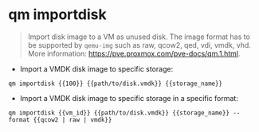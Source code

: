 # qm importdisk

> Import disk image to a VM as unused disk.
> The image format has to be supported by `qemu-img` such as raw, qcow2, qed, vdi, vmdk, vhd.
> More information: <https://pve.proxmox.com/pve-docs/qm.1.html>.

- Import a VMDK disk image to specific storage:

`qm importdisk {{100}} {{path/to/disk.vmdk}} {{storage_name}}`

- Import a VMDK disk image to specific storage in a specific format:

`qm importdisk {{vm_id}} {{path/to/disk.vmdk}} {{storage_name}} --format {{qcow2 | raw | vmdk}}`
